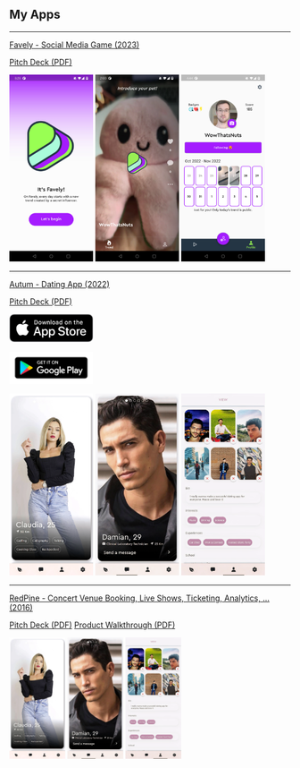 ## My Apps

---
[Favely - Social Media Game (2023)](/sample_page)

[Pitch Deck (PDF)](/pdf/favely.pdf)
<p float="left">
  <img src="/images/favely_landing.jpg" width="150" />
  <img src="/images/favely_video.jpg" width="150" /> 
  <img src="/images/favely_profile.png" width="150" />
</p>

---
[Autum - Dating App (2022)](/sample_page)

[Pitch Deck (PDF)](/pdf/autum.pdf)
<p float="left">
  
  [<img src="/images/download_apple.png" width="150" />](https://apps.apple.com/tc/app/autum/id1599884953)
  
  [<img src="/images/download_android.png" width="150" />](https://play.google.com/store/apps/details?id=com.autum.dating) 
</p>
<p float="left">
  <img src="/images/autum_deck.png" width="150" />
  <img src="/images/autum_match.png" width="150" /> 
  <img src="/images/autum_profile.png" width="150" />
</p>

---
[RedPine - Concert Venue Booking, Live Shows, Ticketing, Analytics, ... (2016)](/sample_page)

[Pitch Deck (PDF)](/pdf/redpine.pdf)
[Product Walkthrough (PDF)](/pdf/redpine_royal_mountain.pdf)
<p float="left">
  <img src="/images/autum_deck.png" width="100" />
  <img src="/images/autum_match.png" width="100" /> 
  <img src="/images/autum_profile.png" width="100" />
</p>


